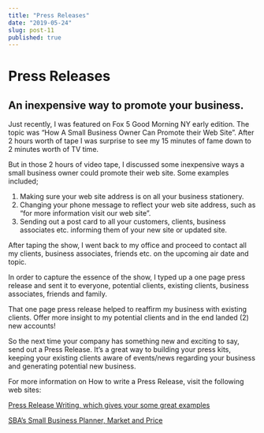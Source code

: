 ```yaml
---
title: "Press Releases"
date: "2019-05-24"
slug: post-11
published: true
---
```

<!-- markdownlint-disable MD033 -->

# Press Releases
## An inexpensive way to promote your business.
Just recently, I was featured on Fox 5 Good Morning NY early edition.  The topic was “How A Small Business Owner Can Promote their Web Site”.  After 2 hours worth of tape I was surprise to see my 15 minutes of fame down to 2 minutes worth of TV time.

But in those 2 hours of video tape,  I discussed some inexpensive ways a small business owner could promote their web site.  Some examples included;

1. Making sure your web site address is on all your business stationery.
2. Changing your phone message to reflect your web site address, such as “for more information visit our web site”.
3. Sending out a post card to all your customers, clients, business associates etc.  informing  them of your new site or updated site.

After taping the show, I went back to my office and proceed to contact all my clients, business associates, friends etc. on the upcoming air date and topic.

In order to capture the essence of the show, I typed up a one page press release and sent it to everyone, potential clients, existing clients, business associates, friends and family.

That one page press release helped to reaffirm my business with existing clients. Offer more insight to my potential clients and in the end landed (2) new accounts!

So the next time your company has something new and exciting to say, send out a Press Release.  It’s a great way to building your press kits, keeping your existing clients aware of events/news regarding your business and generating potential new business.

For more information on How to write a Press Release, visit the following web sites:

[Press Release Writing, which gives your some great examples](https://www.ereleases.com/)

[SBA’s Small Business Planner, Market and Price](https://www.ereleases.com/)